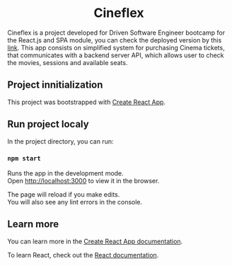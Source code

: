 <h1 align='center'>Cineflex</h1>

Cineflex is a project developed for Driven Software Engineer bootcamp for the React.js and SPA module, you can check the deployed version by this [link](https://cinema-app-xi.vercel.app/). This app consists on simplified system for purchasing Cinema tickets, that communicates with a backend server API, which allows user to check the movies, sessions and available seats.

<h2>Project innitialization</h2>

This project was bootstrapped with [Create React App](https://github.com/facebook/create-react-app).

<h2>Run project localy</h2>

In the project directory, you can run:

### `npm start`

Runs the app in the development mode.\
Open [http://localhost:3000](http://localhost:3000) to view it in the browser.

The page will reload if you make edits.\
You will also see any lint errors in the console.

<h2>Learn more</h2>

You can learn more in the [Create React App documentation](https://facebook.github.io/create-react-app/docs/getting-started).

To learn React, check out the [React documentation](https://reactjs.org/).